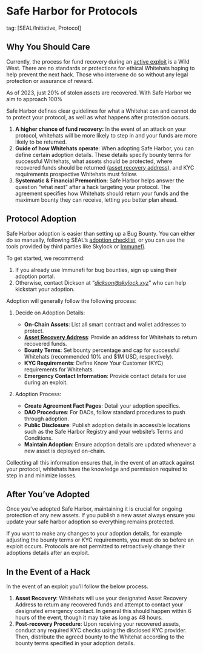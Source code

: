 # Safe Harbor for Protocols

tag: [SEAL/Initiative, Protocol]

## Why You Should Care

Currently, the process for fund recovery during an [active exploit](./key-terms.md#active-exploit) is a Wild West. There are no standards or protections for ethical Whitehats hoping to help prevent the next hack. Those who intervene do so without any legal protection or assurance of reward.

As of 2023, just 20% of stolen assets are recovered. With Safe Harbor we aim to approach 100%

Safe Harbor defines clear guidelines for what a Whitehat can and cannot do to protect your protocol, as well as what happens after protection occurs.

1. **A higher chance of fund recovery:** In the event of an attack on your protocol, whitehats will be more likely to step in and your funds are more likely to be returned.
2. **Guide of how Whitehats operate**: When adopting Safe Harbor, you can define certain adoption details. These details specify bounty terms for successful Whitehats, what assets should be protected, where recovered funds should be returned ([asset recovery address](./key-terms.md#asset-recovery-address)), and KYC requirements prospective Whitehats must follow.
3. **Systematic & Financial Premonition**: Safe Harbor helps answer the question “what next” after a hack targeting your protocol. The agreement specifies how Whitehats should return your funds and the maximum bounty they can receive, letting you better plan ahead.

## Protocol Adoption

Safe Harbor adoption is easier than setting up a Bug Bounty. You can either do so manually, following SEAL’s [adoption checklist](https://docs.google.com/document/d/1ZfpJacBKGZR1EcfxReqSToXXSHF-iOIThU66S6M20aQ), or you can use the tools provided by third parties like Skylock or [Immunefi](https://immunefisupport.zendesk.com/hc/en-us/articles/26356475239313-Safe-Harbor-Overview-for-Projects).

To get started, we recommend:

1. If you already use Immunefi for bug bounties, sign up using their adoption portal.
2. Otherwise, contact Dickson at “*dickson@skylock.xyz*” who can help kickstart your adoption.

Adoption will generally follow the following process:

1. Decide on Adoption Details:

   - **On-Chain Assets**: List all smart contract and wallet addresses to protect.
   - **[Asset Recovery Address](./key-terms.md#asset-recovery-address)**: Provide an address for Whitehats to return recovered funds.
   - **Bounty Terms**: Set bounty percentage and cap for successful Whitehats (recommended 10% and $1M USD, respectively).
   - **KYC Requirements**: Define Know Your Customer (KYC) requirements for Whitehats.
   - **Emergency Contact Information**: Provide contact details for use during an exploit.

2. Adoption Process:
   - **Create Agreement Fact Pages**: Detail your adoption specifics.
   - **DAO Procedures**: For DAOs, follow standard procedures to push through adoption.
   - **Public Disclosure**: Publish adoption details in accessible locations such as the Safe Harbor Registry and your website’s Terms and Conditions.
   - **Maintain Adoption**: Ensure adoption details are updated whenever a new asset is deployed on-chain.

Collecting all this information ensures that, in the event of an attack against your protocol, whitehats have the knowledge and permission required to step in and minimize losses.

## After You’ve Adopted

Once you've adopted Safe Harbor, maintaining it is crucial for ongoing protection of any new assets. If you publish a new asset always ensure you update your safe harbor adoption so everything remains protected.

If you want to make any changes to your adoption details, for example adjusting the bounty terms or KYC requirements, you must do so before an exploit occurs. Protocols are not permitted to retroactively change their adoptions details after an exploit.

## In the Event of a Hack

In the event of an exploit you’ll follow the below process.

1. **Asset Recovery**: Whitehats will use your designated Asset Recovery Address to return any recovered funds and attempt to contact your designated emergency contact. In general this should happen within 6 hours of the event, though it may take as long as 48 hours.
2. **Post-recovery Procedure**: Upon receiving your recovered assets, conduct any required KYC checks using the disclosed KYC provider. Then, distribute the agreed bounty to the Whitehat according to the bounty terms specified in your adoption details.
